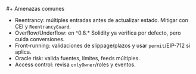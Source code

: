 #+ Amenazas comunes

- Reentrancy: múltiples entradas antes de actualizar estado. Mitigar con CEI y `ReentrancyGuard`.
- Overflow/Underflow: en ^0.8.* Solidity ya verifica por defecto, pero cuida conversiones.
- Front-running: validaciones de slippage/plazos y usar `permit`/EIP-712 si aplica.
- Oracle risk: valida fuentes, límites, feeds múltiples.
- Access control: revisa `onlyOwner`/roles y eventos.

